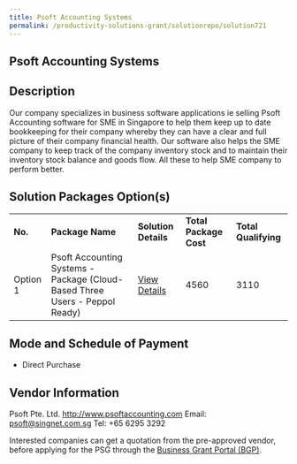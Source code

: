 ```yaml
---
title: Psoft Accounting Systems
permalink: /productivity-solutions-grant/solutionrepo/solution721
---
```


## Psoft Accounting Systems

## Description

Our company specializes in business software applications ie selling Psoft Accounting software for SME in Singapore to help them keep up to date bookkeeping for their company whereby they can have a clear and full picture of their company financial health. Our software also helps the SME company to keep track of the company inventory stock and to maintain their inventory stock balance and goods flow. All these to help SME company to perform better.

## Solution Packages Option(s)

<table>
<tr>
<td><b>No.</b></td>
<td><b>Package Name</b></td>
<td><b>Solution Details</b></td>
<td><b>Total Package Cost</b></td>
<td><b>Total Qualifying</b></td>
</tr>
<tr>
<td>Option 1</td>
<td>Psoft Accounting Systems - Package (Cloud-Based Three Users - Peppol Ready)</td>
<td><a href='https://www.gobusiness.gov.sg/images/psg/Desensitised_PSoft_Annex_3_CR_wef_4_Nov_2021_Part_2.pdf'>View Details</a></td>
<td>4560</td>
<td>3110</td>
</tr>
</table>

## Mode and Schedule of Payment

 - Direct Purchase

## Vendor Information

 Psoft Pte. Ltd.
http://www.psoftaccounting.com
Email: psoft@singnet.com.sg
Tel: +65 6295 3292

Interested companies can get a quotation from the pre-approved vendor, before applying for the PSG through the <a href='https://www.businessgrants.gov.sg/'>Business Grant Portal (BGP)</a>.

<script src="/jquery/resize-tables.js"></script>
